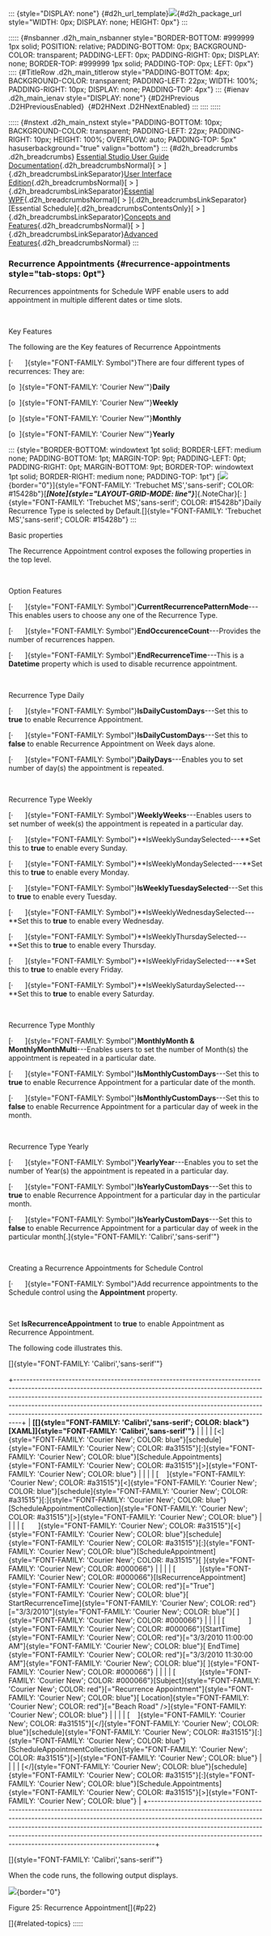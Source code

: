 ::: {style="DISPLAY: none"}
[](ms-xhelp:///?Id=d2h_url_template){#d2h_url_template}![](!package_url!){#d2h_package_url style="WIDTH: 0px; DISPLAY: none; HEIGHT: 0px"}
:::

::::: {#nsbanner .d2h_main_nsbanner style="BORDER-BOTTOM: #999999 1px solid; POSITION: relative; PADDING-BOTTOM: 0px; BACKGROUND-COLOR: transparent; PADDING-LEFT: 0px; PADDING-RIGHT: 0px; DISPLAY: none; BORDER-TOP: #999999 1px solid; PADDING-TOP: 0px; LEFT: 0px"}
:::: {#TitleRow .d2h_main_titlerow style="PADDING-BOTTOM: 4px; BACKGROUND-COLOR: transparent; PADDING-LEFT: 22px; WIDTH: 100%; PADDING-RIGHT: 10px; DISPLAY: none; PADDING-TOP: 4px"}
::: {#ienav .d2h_main_ienav style="DISPLAY: none"}
[](ms-xhelp:///?Id=090a8908-6461-4b90-8c67-12347fdd673c){#D2HPrevious .D2HPreviousEnabled}  [](ms-xhelp:///?Id=cfa108b0-0270-4626-9926-7c1149f9856b){#D2HNext .D2HNextEnabled}
:::
::::
:::::

::::: {#nstext .d2h_main_nstext style="PADDING-BOTTOM: 10px; BACKGROUND-COLOR: transparent; PADDING-LEFT: 22px; PADDING-RIGHT: 10px; HEIGHT: 100%; OVERFLOW: auto; PADDING-TOP: 5px" hasuserbackground="true" valign="bottom"}
::: {#d2h_breadcrumbs .d2h_breadcrumbs}
[Essential Studio User Guide Documentation](ms-xhelp:///?Id=12457748-09e3-4d74-a240-8e049cedf030){.d2h_breadcrumbsNormal}[ \> ]{.d2h_breadcrumbsLinkSeparator}[User Interface Edition](ms-xhelp:///?Id=c29296b7-531c-413b-a0ec-488ca1f7f669){.d2h_breadcrumbsNormal}[ \> ]{.d2h_breadcrumbsLinkSeparator}[Essential WPF](ms-xhelp:///?Id=7f4f82c5-151c-4262-94d0-75c4626c77bc){.d2h_breadcrumbsNormal}[ \> ]{.d2h_breadcrumbsLinkSeparator}[Essential Schedule]{.d2h_breadcrumbsContentsOnly}[ \> ]{.d2h_breadcrumbsLinkSeparator}[Concepts and Features](ms-xhelp:///?Id=7a8d4b17-d8b0-4ff4-a562-1b876329b0f4){.d2h_breadcrumbsNormal}[ \> ]{.d2h_breadcrumbsLinkSeparator}[Advanced Features](ms-xhelp:///?Id=090a8908-6461-4b90-8c67-12347fdd673c){.d2h_breadcrumbsNormal}
:::

### Recurrence Appointments {#recurrence-appointments style="tab-stops: 0pt"}

Recurrences appointments for Schedule WPF enable users to add appointment in multiple different dates or time slots.

 

Key Features

The following are the Key features of Recurrence Appointments

[·      ]{style="FONT-FAMILY: Symbol"}There are four different types of recurrences: They are:

[o  ]{style="FONT-FAMILY: 'Courier New'"}**Daily**

[o  ]{style="FONT-FAMILY: 'Courier New'"}**Weekly**

[o  ]{style="FONT-FAMILY: 'Courier New'"}**Monthly**

[o  ]{style="FONT-FAMILY: 'Courier New'"}**Yearly**

::: {style="BORDER-BOTTOM: windowtext 1pt solid; BORDER-LEFT: medium none; PADDING-BOTTOM: 1pt; MARGIN-TOP: 9pt; PADDING-LEFT: 0pt; PADDING-RIGHT: 0pt; MARGIN-BOTTOM: 9pt; BORDER-TOP: windowtext 1pt solid; BORDER-RIGHT: medium none; PADDING-TOP: 1pt"}
[![](ImagesExt/image26_0.jpg){border="0"}]{style="FONT-FAMILY: 'Trebuchet MS','sans-serif'; COLOR: #15428b"}[***[Note]{style="LAYOUT-GRID-MODE: line"}***]{.NoteChar}[: ]{style="FONT-FAMILY: 'Trebuchet MS','sans-serif'; COLOR: #15428b"}Daily Recurrence Type is selected by Default.[]{style="FONT-FAMILY: 'Trebuchet MS','sans-serif'; COLOR: #15428b"}
:::

Basic properties

The Recurrence Appointment control exposes the following properties in the top level.

 

Option Features

[·      ]{style="FONT-FAMILY: Symbol"}**CurrentRecurrencePatternMode**---This enables users to choose any one of the Recurrence Type.

[·      ]{style="FONT-FAMILY: Symbol"}**EndOccurenceCount**---Provides the number of recurrences happen.

[·      ]{style="FONT-FAMILY: Symbol"}**EndRecurrenceTime**---This is a **Datetime** property which is used to disable recurrence appointment.

 

Recurrence Type Daily

[·      ]{style="FONT-FAMILY: Symbol"}**IsDailyCustomDays**---Set this to **true** to enable Recurrence Appointment.

[·      ]{style="FONT-FAMILY: Symbol"}**IsDailyCustomDays**---Set this to **false** to enable Recurrence Appointment on Week days alone.

[·      ]{style="FONT-FAMILY: Symbol"}**DailyDays**---Enables you to set number of day(s) the appointment is repeated.

 

Recurrence Type Weekly

[·      ]{style="FONT-FAMILY: Symbol"}**WeeklyWeeks**---Enables users to set number of week(s) the appointment is repeated in a particular day.

[·      ]{style="FONT-FAMILY: Symbol"}**IsWeeklySundaySelected---**Set this to **true** to enable every Sunday.

[·      ]{style="FONT-FAMILY: Symbol"}**IsWeeklyMondaySelected---**Set this to **true** to enable every Monday.

[·      ]{style="FONT-FAMILY: Symbol"}**IsWeeklyTuesdaySelected**---Set this to **true** to enable every Tuesday.

[·      ]{style="FONT-FAMILY: Symbol"}**IsWeeklyWednesdaySelected---**Set this to **true** to enable every Wednesday.

[·      ]{style="FONT-FAMILY: Symbol"}**IsWeeklyThursdaySelected---**Set this to **true** to enable every Thursday.

[·      ]{style="FONT-FAMILY: Symbol"}**IsWeeklyFridaySelected---**Set this to **true** to enable every Friday.

[·      ]{style="FONT-FAMILY: Symbol"}**IsWeeklySaturdaySelected---**Set this to **true** to enable every Saturday. 

 

Recurrence Type Monthly

[·      ]{style="FONT-FAMILY: Symbol"}**MonthlyMonth & MonthlyMonthMulti**---Enables users to set the number of Month(s) the appointment is repeated in a particular date.

[·      ]{style="FONT-FAMILY: Symbol"}**IsMonthlyCustomDays**---Set this to **true** to enable Recurrence Appointment for a particular date of the month.

[·      ]{style="FONT-FAMILY: Symbol"}**IsMonthlyCustomDays**---Set this to **false** to enable Recurrence Appointment for a particular day of week in the month.

 

Recurrence Type Yearly

[·      ]{style="FONT-FAMILY: Symbol"}**YearlyYear**---Enables you to set the number of Year(s) the appointment is repeated in a particular day.

[·      ]{style="FONT-FAMILY: Symbol"}**IsYearlyCustomDays**---Set this to **true** to enable Recurrence Appointment for a particular day in the particular month.

[·      ]{style="FONT-FAMILY: Symbol"}**IsYearlyCustomDays**---Set this to **false** to enable Recurrence Appointment for a particular day of week in the particular month[.]{style="FONT-FAMILY: 'Calibri','sans-serif'"}

 

Creating a Recurrence Appointments for Schedule Control

[·      ]{style="FONT-FAMILY: Symbol"}Add recurrence appointments to the Schedule control using the **Appointment** property.

 

Set **IsRecurrenceAppointment** to **true** to enable Appointment as Recurrence Appointment.

The following code illustrates this.

[]{style="FONT-FAMILY: 'Calibri','sans-serif'"} 

+--------------------------------------------------------------------------------------------------------------------------------------------------------------------------------------------------------------------------------------------------------------------------------------------------------------------------------------------------------------------------------------------------------+
| **[\[]{style="FONT-FAMILY: 'Calibri','sans-serif'; COLOR: black"}[XAML\]]{style="FONT-FAMILY: 'Calibri','sans-serif'"}**                                                                                                                                                                                                                                                                               |
|                                                                                                                                                                                                                                                                                                                                                                                                        |
| [\<]{style="FONT-FAMILY: 'Courier New'; COLOR: blue"}[schedule]{style="FONT-FAMILY: 'Courier New'; COLOR: #a31515"}[:]{style="FONT-FAMILY: 'Courier New'; COLOR: blue"}[Schedule.Appointments]{style="FONT-FAMILY: 'Courier New'; COLOR: #a31515"}[\>]{style="FONT-FAMILY: 'Courier New'; COLOR: blue"}                                                                                                |
|                                                                                                                                                                                                                                                                                                                                                                                                        |
| [    ]{style="FONT-FAMILY: 'Courier New'; COLOR: #a31515"}[\<]{style="FONT-FAMILY: 'Courier New'; COLOR: blue"}[schedule]{style="FONT-FAMILY: 'Courier New'; COLOR: #a31515"}[:]{style="FONT-FAMILY: 'Courier New'; COLOR: blue"}[ScheduleAppointmentCollection]{style="FONT-FAMILY: 'Courier New'; COLOR: #a31515"}[\>]{style="FONT-FAMILY: 'Courier New'; COLOR: blue"}                              |
|                                                                                                                                                                                                                                                                                                                                                                                                        |
| [       ]{style="FONT-FAMILY: 'Courier New'; COLOR: #a31515"}[\<]{style="FONT-FAMILY: 'Courier New'; COLOR: blue"}[schedule]{style="FONT-FAMILY: 'Courier New'; COLOR: #a31515"}[:]{style="FONT-FAMILY: 'Courier New'; COLOR: blue"}[ScheduleAppointment]{style="FONT-FAMILY: 'Courier New'; COLOR: #a31515"}[ ]{style="FONT-FAMILY: 'Courier New'; COLOR: #000066"}                                   |
|                                                                                                                                                                                                                                                                                                                                                                                                        |
| [            ]{style="FONT-FAMILY: 'Courier New'; COLOR: #000066"}[IsRecurrenceAppointment]{style="FONT-FAMILY: 'Courier New'; COLOR: red"}[=\"True\"]{style="FONT-FAMILY: 'Courier New'; COLOR: blue"}[ StartRecurrenceTime]{style="FONT-FAMILY: 'Courier New'; COLOR: red"}[=\"3/3/2010\"]{style="FONT-FAMILY: 'Courier New'; COLOR: blue"}[ ]{style="FONT-FAMILY: 'Courier New'; COLOR: #000066"}   |
|                                                                                                                                                                                                                                                                                                                                                                                                        |
| [            ]{style="FONT-FAMILY: 'Courier New'; COLOR: #000066"}[StartTime]{style="FONT-FAMILY: 'Courier New'; COLOR: red"}[=\"3/3/2010 11:00:00 AM\"]{style="FONT-FAMILY: 'Courier New'; COLOR: blue"}[ EndTime]{style="FONT-FAMILY: 'Courier New'; COLOR: red"}[=\"3/3/2010 11:30:00 AM\"]{style="FONT-FAMILY: 'Courier New'; COLOR: blue"}[ ]{style="FONT-FAMILY: 'Courier New'; COLOR: #000066"} |
|                                                                                                                                                                                                                                                                                                                                                                                                        |
| [            ]{style="FONT-FAMILY: 'Courier New'; COLOR: #000066"}[Subject]{style="FONT-FAMILY: 'Courier New'; COLOR: red"}[=\"Recurrence Appointment\"]{style="FONT-FAMILY: 'Courier New'; COLOR: blue"}[ Location]{style="FONT-FAMILY: 'Courier New'; COLOR: red"}[=\"Beach Road\" /\>]{style="FONT-FAMILY: 'Courier New'; COLOR: blue"}                                                             |
|                                                                                                                                                                                                                                                                                                                                                                                                        |
| [    ]{style="FONT-FAMILY: 'Courier New'; COLOR: #a31515"}[\</]{style="FONT-FAMILY: 'Courier New'; COLOR: blue"}[schedule]{style="FONT-FAMILY: 'Courier New'; COLOR: #a31515"}[:]{style="FONT-FAMILY: 'Courier New'; COLOR: blue"}[ScheduleAppointmentCollection]{style="FONT-FAMILY: 'Courier New'; COLOR: #a31515"}[\>]{style="FONT-FAMILY: 'Courier New'; COLOR: blue"}                             |
|                                                                                                                                                                                                                                                                                                                                                                                                        |
| [\</]{style="FONT-FAMILY: 'Courier New'; COLOR: blue"}[schedule]{style="FONT-FAMILY: 'Courier New'; COLOR: #a31515"}[:]{style="FONT-FAMILY: 'Courier New'; COLOR: blue"}[Schedule.Appointments]{style="FONT-FAMILY: 'Courier New'; COLOR: #a31515"}[\>]{style="FONT-FAMILY: 'Courier New'; COLOR: blue"}                                                                                               |
+--------------------------------------------------------------------------------------------------------------------------------------------------------------------------------------------------------------------------------------------------------------------------------------------------------------------------------------------------------------------------------------------------------+

[]{style="FONT-FAMILY: 'Calibri','sans-serif'"} 

When the code runs, the following output displays.

![](ImagesExt/image26_28.png){border="0"}

Figure 25: Recurrence Appointment[]{#p22}

[]{#related-topics}
:::::
